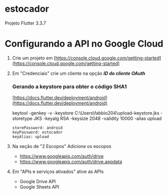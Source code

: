 # estocador

Projeto Flutter 3.3.7



# Configurando a API no Google Cloud

1. Crie um projeto em [https://console.cloud.google.com/getting-started](https://console.cloud.google.com/getting-started)

1. Em "Credenciais" crie um cliente na opção ***ID do cliente OAuth***
    ### Gerando a keystore para obter o código SHA1

    [https://docs.flutter.dev/deployment/android](https://docs.flutter.dev/deployment/android)

    keytool -genkey -v -keystore C:\Users\fabbio204\upload-keystore.jks -storetype JKS -keyalg RSA -keysize 2048 -validity 10000 -alias upload

    ```
    storePassword: android
    keyPassword: estocador
    keyAlias: upload
    ```

1. Na seção de "2 Escopos" Adicione os escopos
    * https://www.googleapis.com/auth/drive
    * https://www.googleapis.com/auth/drive.appdata

1. Em "APIs e serviços ativados" ative as APIs
    * Google Drive API
    * Google Sheets API